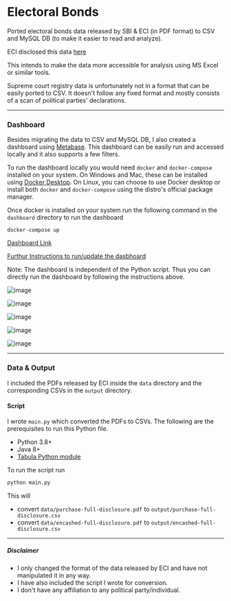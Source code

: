 Electoral Bonds
===============

Ported electoral bonds data released by SBI & ECI (in PDF format) to CSV and MySQL DB (to make it easier to read and analyze).

ECI disclosed this data [here](https://www.eci.gov.in/disclosure-of-electoral-bonds)

This intends to make the data more accessible for analysis using MS Excel or similar tools.

Supreme court registry data is unfortunately not in a format that can be easily ported to CSV. It doesn't follow any fixed format and mostly consists of a scan of political parties' declarations.

---

### Dashboard

Besides migrating the data to CSV and MySQL DB, I also created a dashboard using [Metabase](https://github.com/metabase). This dashboard can be easily run and accessed locally and it also supports a few filters.

To run the dashboard locally you would need `docker` and `docker-compose` installed on your system.
On Windows and Mac, these can be installed using [Docker Desktop](https://www.docker.com/products/docker-desktop/). 
On Linux, you can choose to use Docker desktop or install both `docker` and `docker-compose` using the distro's official package manager.

Once docker is installed on your system run the following command in the `dashboard` directory to run the dashboard

```
docker-compose up
```

[Dashboard Link](http://localhost:3000/public/dashboard/f1201124-1063-427c-8d98-511578b73159)


[Furthur Instructions to run/update the dasbhoard](https://github.com/pushkar8723/electoral-bonds/tree/main/dashboard)

Note: The dashboard is independent of the Python script. Thus you can directly run the dashboard by following the instructions above.

![image](https://github.com/pushkar8723/electoral-bonds/assets/2996493/c30a4c5d-8273-4fba-bdfb-cd0880d216fe)

![image](https://github.com/pushkar8723/electoral-bonds/assets/2996493/a7ac8933-1794-4ca0-a121-890afb28b954)

![image](https://github.com/pushkar8723/electoral-bonds/assets/2996493/9826a0f6-1b13-4fcf-a033-804e4d76c9bc)

![image](https://github.com/pushkar8723/electoral-bonds/assets/2996493/eb1af64f-89cb-4ec9-9864-69c6c2ed050b)

![image](https://github.com/pushkar8723/electoral-bonds/assets/2996493/d1959db0-182b-41d4-824b-14153cea34e8)

---

### Data & Output

I included the PDFs released by ECI inside the `data` directory and the corresponding CSVs in the `output` directory.

#### Script

I wrote `main.py` which converted the PDFs to CSVs.
The following are the prerequisites to run this Python file.
- Python 3.8+
- Java 8+
- [Tabula Python module](https://github.com/tabulapdf/tabula)

To run the script run 
```sh
python main.py
```

This will
- convert `data/purchase-full-disclosure.pdf` to `output/purchase-full-disclosure.csv`
- convert `data/encashed-full-disclosure.pdf` to `output/encashed-full-disclosure.csv`  

---

##### Disclaimer

- I only changed the format of the data released by ECI and have not manipulated it in any way.
- I have also included the script I wrote for conversion.
- I don't have any affiliation to any political party/individual. 
